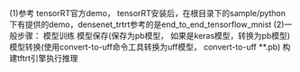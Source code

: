 (1)参考 tensorRT官方demo， tensorRT安装后，在根目录下的sample/python下有提供的demo，densenet_trtrt参考的是end_to_end_tensorflow_mnist
(2)一般步骤：
   模型训练
   模型保存(保存为pb模型， 如果是keras模型，转换为pb模型)
   模型转换(使用convert-to-uff命令工具转换为uff模型， convert-to-uff **.pb)
   构建tftrt引擎执行推理
